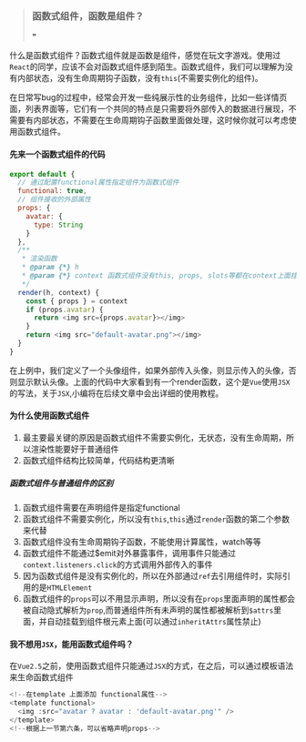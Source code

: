 > ### 函数式组件，函数是组件？
>
> ❞

什么是函数式组件？函数式组件就是函数是组件，感觉在玩文字游戏。使用过`React`的同学，应该不会对函数式组件感到陌生。函数式组件，我们可以理解为没有内部状态，没有生命周期钩子函数，没有`this`(不需要实例化的组件)。

在日常写bug的过程中，经常会开发一些纯展示性的业务组件，比如一些详情页面，列表界面等，它们有一个共同的特点是只需要将外部传入的数据进行展现，不需要有内部状态，不需要在生命周期钩子函数里面做处理，这时候你就可以考虑使用函数式组件。

#### 先来一个函数式组件的代码

```javascript
export default {
  // 通过配置functional属性指定组件为函数式组件
  functional: true,
  // 组件接收的外部属性
  props: {
    avatar: {
      type: String
    }
  },
  /**
   * 渲染函数
   * @param {*} h
   * @param {*} context 函数式组件没有this, props, slots等都在context上面挂着
   */
  render(h, context) {
    const { props } = context
    if (props.avatar) {
      return <img src={props.avatar}></img>
    }
    return <img src="default-avatar.png"></img>
  }
}
```

在上例中，我们定义了一个头像组件，如果外部传入头像，则显示传入的头像，否则显示默认头像。上面的代码中大家看到有一个render函数，这个是`Vue`使用`JSX`的写法，关于`JSX`,小编将在后续文章中会出详细的使用教程。

#### 为什么使用函数式组件

1. 最主要最关键的原因是函数式组件不需要实例化，无状态，没有生命周期，所以渲染性能要好于普通组件
2. 函数式组件结构比较简单，代码结构更清晰

##### 函数式组件与普通组件的区别

1. 函数式组件需要在声明组件是指定functional
2. 函数式组件不需要实例化，所以没有`this`,`this`通过`render`函数的第二个参数来代替
3. 函数式组件没有生命周期钩子函数，不能使用计算属性，watch等等
4. 函数式组件不能通过$emit对外暴露事件，调用事件只能通过`context.listeners.click`的方式调用外部传入的事件
5. 因为函数式组件是没有实例化的，所以在外部通过`ref`去引用组件时，实际引用的是`HTMLElement`
6. 函数式组件的`props`可以不用显示声明，所以没有在`props`里面声明的属性都会被自动隐式解析为`prop`,而普通组件所有未声明的属性都被解析到`$attrs`里面，并自动挂载到组件根元素上面(可以通过`inheritAttrs`属性禁止)

#### 我不想用`JSX`，能用函数式组件吗？

在`Vue2.5`之前，使用函数式组件只能通过`JSX`的方式，在之后，可以通过模板语法来生命函数式组件

```javascript
<!--在template 上面添加 functional属性-->
<template functional>
  <img :src="avatar ? avatar : 'default-avatar.png'" />
</template>
<!--根据上一节第六条，可以省略声明props-->
```
